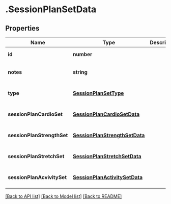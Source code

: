 # .SessionPlanSetData

## Properties

Name | Type | Description | Notes
------------ | ------------- | ------------- | -------------
**id** | **number** |  | [default to undefined]
**notes** | **string** |  | [optional] [default to undefined]
**type** | [**SessionPlanSetType**](SessionPlanSetType.md) |  | [optional] [default to undefined]
**sessionPlanCardioSet** | [**SessionPlanCardioSetData**](SessionPlanCardioSetData.md) |  | [optional] [default to undefined]
**sessionPlanStrengthSet** | [**SessionPlanStrengthSetData**](SessionPlanStrengthSetData.md) |  | [optional] [default to undefined]
**sessionPlanStretchSet** | [**SessionPlanStretchSetData**](SessionPlanStretchSetData.md) |  | [optional] [default to undefined]
**sessionPlanAcvivitySet** | [**SessionPlanActivitySetData**](SessionPlanActivitySetData.md) |  | [optional] [default to undefined]


[[Back to API list]](../README.md#documentation-for-api-endpoints) [[Back to Model list]](../README.md#documentation-for-models) [[Back to README]](../README.md)

